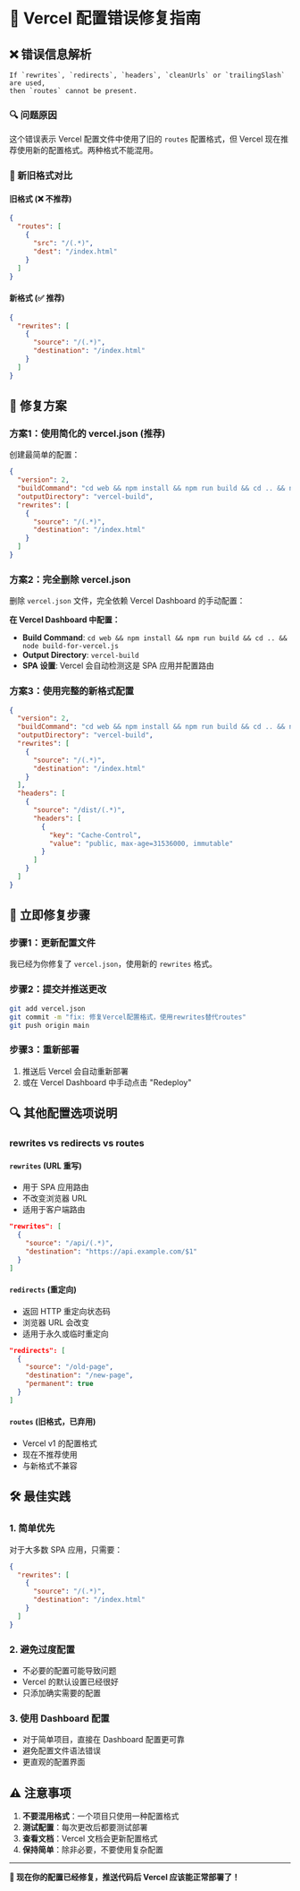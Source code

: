 # 🔧 Vercel 配置错误修复指南

## ❌ 错误信息解析

```
If `rewrites`, `redirects`, `headers`, `cleanUrls` or `trailingSlash` are used, 
then `routes` cannot be present.
```

### 🔍 问题原因
这个错误表示 Vercel 配置文件中使用了旧的 `routes` 配置格式，但 Vercel 现在推荐使用新的配置格式。两种格式不能混用。

### 📝 新旧格式对比

#### 旧格式 (❌ 不推荐)
```json
{
  "routes": [
    {
      "src": "/(.*)",
      "dest": "/index.html"
    }
  ]
}
```

#### 新格式 (✅ 推荐)
```json
{
  "rewrites": [
    {
      "source": "/(.*)",
      "destination": "/index.html"
    }
  ]
}
```

## 🚀 修复方案

### 方案1：使用简化的 vercel.json (推荐)

创建最简单的配置：
```json
{
  "version": 2,
  "buildCommand": "cd web && npm install && npm run build && cd .. && node build-for-vercel.js",
  "outputDirectory": "vercel-build",
  "rewrites": [
    {
      "source": "/(.*)",
      "destination": "/index.html"
    }
  ]
}
```

### 方案2：完全删除 vercel.json

删除 `vercel.json` 文件，完全依赖 Vercel Dashboard 的手动配置：

**在 Vercel Dashboard 中配置：**
- **Build Command**: `cd web && npm install && npm run build && cd .. && node build-for-vercel.js`
- **Output Directory**: `vercel-build`
- **SPA 设置**: Vercel 会自动检测这是 SPA 应用并配置路由

### 方案3：使用完整的新格式配置

```json
{
  "version": 2,
  "buildCommand": "cd web && npm install && npm run build && cd .. && node build-for-vercel.js",
  "outputDirectory": "vercel-build",
  "rewrites": [
    {
      "source": "/(.*)",
      "destination": "/index.html"
    }
  ],
  "headers": [
    {
      "source": "/dist/(.*)",
      "headers": [
        {
          "key": "Cache-Control",
          "value": "public, max-age=31536000, immutable"
        }
      ]
    }
  ]
}
```

## 🎯 立即修复步骤

### 步骤1：更新配置文件
我已经为你修复了 `vercel.json`，使用新的 `rewrites` 格式。

### 步骤2：提交并推送更改
```bash
git add vercel.json
git commit -m "fix: 修复Vercel配置格式，使用rewrites替代routes"
git push origin main
```

### 步骤3：重新部署
1. 推送后 Vercel 会自动重新部署
2. 或在 Vercel Dashboard 中手动点击 "Redeploy"

## 🔍 其他配置选项说明

### rewrites vs redirects vs routes

#### `rewrites` (URL 重写)
- 用于 SPA 应用路由
- 不改变浏览器 URL
- 适用于客户端路由

```json
"rewrites": [
  {
    "source": "/api/(.*)",
    "destination": "https://api.example.com/$1"
  }
]
```

#### `redirects` (重定向)
- 返回 HTTP 重定向状态码
- 浏览器 URL 会改变
- 适用于永久或临时重定向

```json
"redirects": [
  {
    "source": "/old-page",
    "destination": "/new-page",
    "permanent": true
  }
]
```

#### `routes` (旧格式，已弃用)
- Vercel v1 的配置格式
- 现在不推荐使用
- 与新格式不兼容

## 🛠️ 最佳实践

### 1. 简单优先
对于大多数 SPA 应用，只需要：
```json
{
  "rewrites": [
    {
      "source": "/(.*)",
      "destination": "/index.html"
    }
  ]
}
```

### 2. 避免过度配置
- 不必要的配置可能导致问题
- Vercel 的默认设置已经很好
- 只添加确实需要的配置

### 3. 使用 Dashboard 配置
- 对于简单项目，直接在 Dashboard 配置更可靠
- 避免配置文件语法错误
- 更直观的配置界面

## ⚠️ 注意事项

1. **不要混用格式**：一个项目只使用一种配置格式
2. **测试配置**：每次更改后都要测试部署
3. **查看文档**：Vercel 文档会更新配置格式
4. **保持简单**：除非必要，不要使用复杂配置

---

**🎯 现在你的配置已经修复，推送代码后 Vercel 应该能正常部署了！**